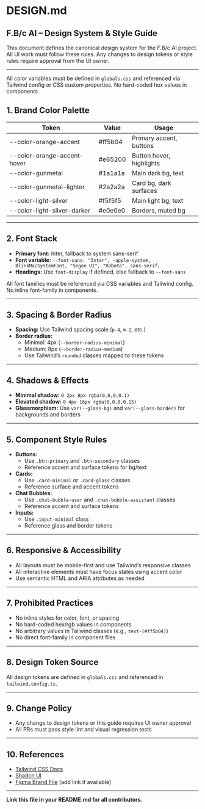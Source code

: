 # DESIGN.md

## F.B/c AI – Design System & Style Guide

This document defines the canonical design system for the F.B/c AI project. All UI work must follow these rules. Any changes to design tokens or style rules require approval from the UI owner.

---



All color variables must be defined in `globals.css` and referenced via Tailwind config or CSS custom properties. No hard-coded hex values in components.
## 1. Brand Color Palette

  | Token                  | Value         | Usage                        |
  |------------------------|--------------|------------------------------|
  | --color-orange-accent  | #ff5b04      | Primary accent, buttons      |
  | --color-orange-accent-hover | #e65200 | Button hover, highlights     |
  | --color-gunmetal       | #1a1a1a      | Main dark bg, text           |
  | --color-gunmetal-lighter | #2a2a2a    | Card bg, dark surfaces       |
  | --color-light-silver   | #f5f5f5      | Main light bg, text          |
  | --color-light-silver-darker | #e0e0e0 | Borders, muted bg            |
  ---

## 2. Font Stack

- **Primary font:** Inter, fallback to system sans-serif
- **Font variable:** `--font-sans: "Inter", -apple-system, BlinkMacSystemFont, "Segoe UI", "Roboto", sans-serif;`
- **Headings:** Use `font-display` if defined, else fallback to `--font-sans`

All font families must be referenced via CSS variables and Tailwind config. No inline font-family in components.

---

## 3. Spacing & Border Radius

- **Spacing:** Use Tailwind spacing scale (`p-4`, `m-2`, etc.)
- **Border radius:**
  - Minimal: 4px (`--border-radius-minimal`)
  - Medium: 8px (`--border-radius-medium`)
  - Use Tailwind’s `rounded` classes mapped to these tokens

---

## 4. Shadows & Effects

- **Minimal shadow:** `0 2px 8px rgba(0,0,0,0.1)`
- **Elevated shadow:** `0 4px 16px rgba(0,0,0,0.15)`
- **Glassmorphism:** Use `var(--glass-bg)` and `var(--glass-border)` for backgrounds and borders

---

## 5. Component Style Rules

- **Buttons:**
  - Use `.btn-primary` and `.btn-secondary` classes
  - Reference accent and surface tokens for bg/text
- **Cards:**
  - Use `.card-minimal` or `.card-glass` classes
  - Reference surface and accent tokens
- **Chat Bubbles:**
  - Use `.chat-bubble-user` and `.chat-bubble-assistant` classes
  - Reference accent and surface tokens
- **Inputs:**
  - Use `.input-minimal` class
  - Reference glass and border tokens

---

## 6. Responsive & Accessibility

- All layouts must be mobile-first and use Tailwind’s responsive classes
- All interactive elements must have focus states using accent color
- Use semantic HTML and ARIA attributes as needed

---

## 7. Prohibited Practices

- No inline styles for color, font, or spacing
- No hard-coded hex/rgb values in components
- No arbitrary values in Tailwind classes (e.g., `text-[#ff5b04]`)
- No direct font-family in component files

---

## 8. Design Token Source

All design tokens are defined in `globals.css` and referenced in `tailwind.config.ts`.

---

## 9. Change Policy

- Any change to design tokens or this guide requires UI owner approval
- All PRs must pass style lint and visual regression tests

---

## 10. References

- [Tailwind CSS Docs](https://tailwindcss.com/docs)
- [Shadcn UI](https://ui.shadcn.com/)
- [Figma Brand File](#) (add link if available)

---

**Link this file in your README.md for all contributors.**

